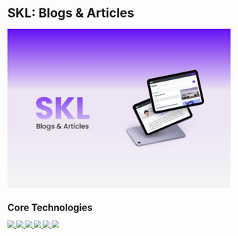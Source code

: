 # SKL: Blogs & Articles
<img src="SKL proj.png">

## Core Technologies
<a href="" > <img src="https://img.shields.io/badge/PHP-777BB4?style=for-the-badge&logo=php&logoColor=white"> </a><a href="" > <img src="https://img.shields.io/badge/Bootstrap-7952B3?style=for-the-badge&logo=bootstrap&logoColor=white"></a><a href="" > <img src="https://img.shields.io/badge/MySql-4479A1?style=for-the-badge&logo=mysql&logoColor=white"></a><a href="" > <img src="https://img.shields.io/badge/Javascript-F7DF1E?style=for-the-badge&logo=javascript&logoColor=black"></a><a href="" > <img src="https://img.shields.io/badge/HTML-E34F26?style=for-the-badge&logo=html&logoColor=white"></a><a href="" > <img src="https://img.shields.io/badge/CSS-1572B6?style=for-the-badge&logo=css&logoColor=white"></a>

